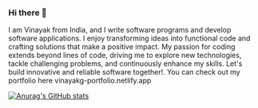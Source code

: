 ### Hi there 👋

I am Vinayak from India, and I write software programs and develop software applications. I enjoy transforming ideas into functional code and crafting solutions that make a positive impact. My passion for coding extends beyond lines of code, driving me to explore new technologies, tackle challenging problems, and continuously enhance my skills. Let's build innovative and reliable software together!. You can check out my portfolio here vinayakg-portfolio.netlify.app

[![Anurag's GitHub stats](https://github-readme-stats.vercel.app/api?username=vinayak700)](https://github.com/anuraghazra/github-readme-stats)
